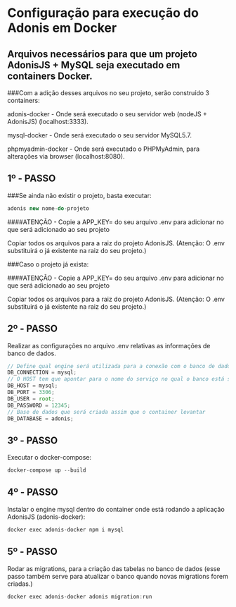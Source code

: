 # Configuração para execução do Adonis em Docker

## Arquivos necessários para que um projeto AdonisJS + MySQL seja executado em containers Docker.

###Com a adição desses arquivos no seu projeto, serão construído 3 containers:

adonis-docker - Onde será executado o seu servidor web (nodeJS + AdonisJS) (localhost:3333).

mysql-docker - Onde será executado o seu servidor MySQL5.7.

phpmyadmin-docker - Onde será executado o PHPMyAdmin, para alterações via browser (localhost:8080).

## 1º - PASSO

###Se ainda não existir o projeto, basta executar:

```js
adonis new nome-do-projeto
```

####ATENÇÃO - Copie a APP_KEY= do seu arquivo .env para adicionar no que será adicionado ao seu projeto

Copiar todos os arquivos para a raiz do projeto AdonisJS. (Atenção: O .env substituirá o já existente na raiz do seu projeto.)


###Caso o projeto já exista:

####ATENÇÃO - Copie a APP_KEY= do seu arquivo .env para adicionar no que será adicionado ao seu projeto

Copiar todos os arquivos para a raiz do projeto AdonisJS. (Atenção: O .env substituirá o já existente na raiz do seu projeto.)

## 2º - PASSO

Realizar as configurações no arquivo .env relativas as informações de banco de dados.

```js
// Define qual engine será utilizada para a conexão com o banco de dados.
DB_CONNECTION = mysql;
// O HOST tem que apontar para o nome do serviço no qual o banco está sendo levantado no container, essa configuração vem do nome do serviço no arquivo docker-composer.yml
DB_HOST = mysql;
DB_PORT = 3306;
DB_USER = root;
DB_PASSWORD = 12345;
// Base de dados que será criada assim que o container levantar
DB_DATABASE = adonis;
```

## 3º - PASSO

Executar o docker-compose:

```js
docker-compose up --build
```

## 4º - PASSO

Instalar o engine mysql dentro do container onde está rodando a aplicação AdonisJS (adonis-docker):

```js
docker exec adonis-docker npm i mysql
```

## 5º - PASSO

Rodar as migrations, para a criação das tabelas no banco de dados (esse passo também serve para atualizar o banco quando novas migrations forem criadas.)

```js
docker exec adonis-docker adonis migration:run
```
